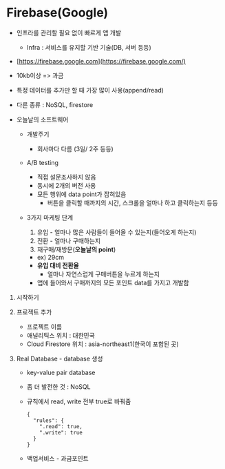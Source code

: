 # Firebase(Google)

* 인프라를 관리할 필요 없이 빠르게 앱 개발
  * Infra : 서비스를 유지할 기반 기술(DB, 서버 등등)
* [https://firebase.google.com](https://firebase.google.com/)
* 10kb이상 => 과금
* 특정 데이터를 추가만 할 때 가장 많이 사용(append/read)
* 다른 종류 : NoSQL, firestore


* 오늘날의 소프트웨어
  * 개발주기
    
    * 회사마다 다름 (3일/ 2주 등등)
  * A/B testing
    * 직접 설문조사하지 않음
    * 동시에 2개의 버전 사용
    * 모든 행위에 data point가 잡혀있음
      * 버튼을 클릭할 때까지의 시간, 스크롤을 얼마나 하고 클릭하는지 등등
  * 3가지 마케팅 단계
    
    1. 유입 - 얼마나 많은 사람들이 들어올 수 있는지(들어오게 하는지)
    2. 전환 - 얼마나 구매하는지
    3. 재구매/재방문(**오늘날의 point**)
    * ex) 29cm
    * **유입 대비 전환율**
      * 얼마나 자연스럽게 구매버튼을 누르게 하는지
    * 앱에 들어와서 구매까지의 모든 포인트 data를 가지고 개발함





1. 시작하기
2. 프로젝트 추가
   - 프로젝트 이름
   - 애널리틱스 위치 : 대한민국
   - Cloud Firestore 위치 : asia-northeast1(한국이 포함된 곳)

3. Real Database - database 생성

   * key-value pair database

   * 좀 더 발전한 것 : NoSQL

   * 규칙에서 read, write 전부 true로 바꿔줌

     ```
     {
       "rules": {
         ".read": true,
         ".write": true
       }
     }
     ```

   * 백업서비스 - 과금포인트